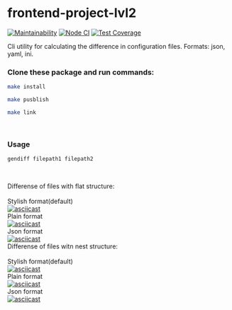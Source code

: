 # frontend-project-lvl2
[![Maintainability](https://api.codeclimate.com/v1/badges/d610a6ad463e029cd28b/maintainability)](https://codeclimate.com/github/MariaChumerina/frontend-project-lvl2/maintainability)
[![Node CI](https://github.com/MariaChumerina/frontend-project-lvl2/workflows/Node%20CI/badge.svg)](https://github.com/MariaChumerina/frontend-project-lvl2/actions)
[![Test Coverage](https://api.codeclimate.com/v1/badges/d610a6ad463e029cd28b/test_coverage)](https://codeclimate.com/github/MariaChumerina/frontend-project-lvl2/test_coverage)

Cli utility for calculating the difference in configuration files. Formats: json, yaml, ini.
<br/>
<h3>Clone these package and run commands:</h3>

```sh
make install
```

```sh
make pusblish
```

```sh
make link
```
<br/>
<h3>Usage</h3>

```sh
gendiff filepath1 filepath2
```
<br/>

Differense of files with flat structure:<br/>
<br/>
Stylish format(default)<br/>
[![asciicast](https://asciinema.org/a/0nXcGKbnBEX1yn8nko7PgszSr.svg)](https://asciinema.org/a/0nXcGKbnBEX1yn8nko7PgszSr) <br/>
Plain format<br/>
[![asciicast](https://asciinema.org/a/PPRpRJtINLZ9tOqdnD2cLJBlU.svg)](https://asciinema.org/a/PPRpRJtINLZ9tOqdnD2cLJBlU) <br/>
Json format<br/>
[![asciicast](https://asciinema.org/a/xQ67KUK4SfH1yTDOxj97Klz5V.svg)](https://asciinema.org/a/xQ67KUK4SfH1yTDOxj97Klz5V) <br/>
Differense of files witn nest structure:<br/>
<br/>
Stylish format(default)<br/>
[![asciicast](https://asciinema.org/a/6sTwuA2ZYJeYSGnacuF0dYfGb.svg)](https://asciinema.org/a/6sTwuA2ZYJeYSGnacuF0dYfGb) <br/>
Plain format<br/>
[![asciicast](https://asciinema.org/a/ynj0doQQ2pWqerk9bDNrTIcNT.svg)](https://asciinema.org/a/ynj0doQQ2pWqerk9bDNrTIcNT) <br/>
Json format<br/>
[![asciicast](https://asciinema.org/a/Ifn6NA8MtNulXkBa1CPkWumxV.svg)](https://asciinema.org/a/Ifn6NA8MtNulXkBa1CPkWumxV) <br/>


